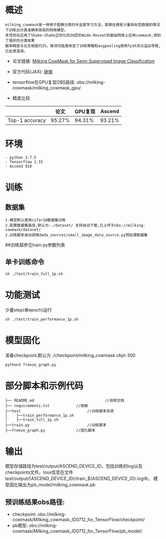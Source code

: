 # 概述
    milking_cowmask是一种用于图像分类的半监督学习方法，能够在拥有少量有标签数据的情况下训练出分类准确率很高的网络模型。
    本项目在应用了Shake-Shake正则化的26层的Wide-Resnet的基础网络上应用cowmask,得到了很好的分类效果
    脚本精度与论文相差约2%，推测可能是改变了训练策略和avgpooling使用fp16浮点溢出导致,已反馈澄清。

- 论文链接: [Milking CowMask for Semi-Supervised Image Classification](https://arxiv.org/abs/2003.12022)

- 官方代码(JAX): [链接](https://github.com/google-research/google-research/tree/master/milking_cowmask)

- tensorflow在GPU复现OBS路径: obs://milking-cowmask/milking_cowmask_gpu/

- 精度比较

|  | 论文 | GPU复现 | Ascend |
| ------ | ------ | ------ | ------ |
| Top-1 accuracy | 95.27% | 94.31% | 93.21% |

# 环境
    - python 3.7.5
    - Tensorflow 1.15
    - Ascend 910

# 训练
## 数据集
    1.模型默认使用cifar10数据集训练
    2.配置数据集路径,默认为:./dataset/ 支持自动下载,已上传于obs://milking-cowmask/dataset/
    2.训练脚本自动调用dada_sources/small_image_data_source.py预处理数据集
##训练超参见train.py参数列表
## 单卡训练命令
```commandline
sh ./test/train_full_1p.sh
```

# 功能测试
少量step(单epoch)运行
```commandline
sh ./test/train_performance_1p.sh
```
# 模型固化
准备checkpoint,默认为 ./checkpoint/milking_cowmask.ckpt-300
```commandline
python3 freeze_graph.py
```

# 部分脚本和示例代码
```text
├── README.md                                //说明文档
├── requirements.txt			//依赖
├──test		                         //训练脚本目录								 
│    ├──train_performance_1p.sh			 
│    ├──train_full_1p.sh
├──train.py                 	     //训练脚本
├──freeze_graph.py              //固化脚本
```

# 输出
模型存储路径为test/output/ASCEND_DEVICE_ID，包括训练的log以及checkpoints文件。loss信息在文件test/output/{ASCEND_DEVICE_ID}/train_${ASCEND_DEVICE_ID}.log中。 
模型固化输出为pb_model/milking_cowmask.pb
## 预训练结果obs路径:
   - checkpoint: obs://milking-cowmask/Milking_cowmask_ID0712_for_TensorFlow/checkpoint/
   - pb模型: obs://milking-cowmask/Milking_cowmask_ID0712_for_TensorFlow/pb_model/